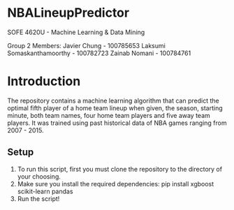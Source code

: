 # NBALineupPredictor
SOFE 4620U - Machine Learning & Data Mining

Group 2 Members:
Javier Chung - 100785653
Laksumi Somaskanthamoorthy - 100782723
Zainab Nomani - 100784761

# Introduction
The repository contains a machine learning algorithm that can predict the optimal fifth player of a home team lineup when given, the season, starting minute, both team names, four home team players and five away team players. It was trained using past historical data of NBA games ranging from 2007 - 2015.
 
## Setup
1. To run this script, first you must clone the repository to the directory of your choosing. 
2. Make sure you install the required dependencies:
  pip install xgboost scikit-learn pandas
3. Run the script!

